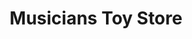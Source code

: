 ---
title: "Musicians Toy Store"
url: /jacksonville/musicians-toy-store/
shop: musical instrument
---